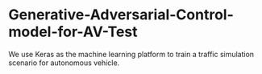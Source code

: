 # Generative-Adversarial-Control-model-for-AV-Test
We use Keras as the machine learning platform to train a traffic simulation scenario for autonomous vehicle. 
